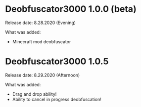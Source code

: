 # Deobfuscator3000 1.0.0 (beta)

Release date: 8.28.2020 (Evening)

What was added:
* Minecraft mod deobfuscator
#

# Deobfuscator3000 1.0.5

Release date: 8.29.2020 (Afternoon)

What was added:
* Drag and drop ability!
* Ability to cancel in progress deobfuscation!
#
